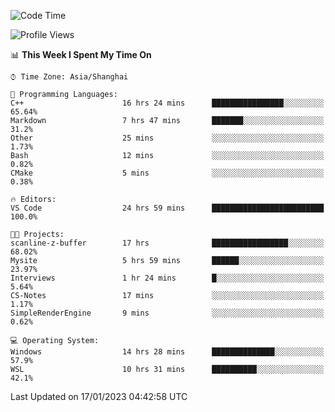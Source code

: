<!--START_SECTION:waka-->
![Code Time](http://img.shields.io/badge/Code%20Time-595%20hrs%2041%20mins-blue)

![Profile Views](http://img.shields.io/badge/Profile%20Views-1-blue)

📊 **This Week I Spent My Time On** 

```text
⌚︎ Time Zone: Asia/Shanghai

💬 Programming Languages: 
C++                      16 hrs 24 mins      ████████████████░░░░░░░░░   65.64% 
Markdown                 7 hrs 47 mins       ███████░░░░░░░░░░░░░░░░░░   31.2% 
Other                    25 mins             ░░░░░░░░░░░░░░░░░░░░░░░░░   1.73% 
Bash                     12 mins             ░░░░░░░░░░░░░░░░░░░░░░░░░   0.82% 
CMake                    5 mins              ░░░░░░░░░░░░░░░░░░░░░░░░░   0.38%

🔥 Editors: 
VS Code                  24 hrs 59 mins      █████████████████████████   100.0%

🐱‍💻 Projects: 
scanline-z-buffer        17 hrs              █████████████████░░░░░░░░   68.02% 
Mysite                   5 hrs 59 mins       ██████░░░░░░░░░░░░░░░░░░░   23.97% 
Interviews               1 hr 24 mins        █░░░░░░░░░░░░░░░░░░░░░░░░   5.64% 
CS-Notes                 17 mins             ░░░░░░░░░░░░░░░░░░░░░░░░░   1.17% 
SimpleRenderEngine       9 mins              ░░░░░░░░░░░░░░░░░░░░░░░░░   0.62%

💻 Operating System: 
Windows                  14 hrs 28 mins      ██████████████░░░░░░░░░░░   57.9% 
WSL                      10 hrs 31 mins      ██████████░░░░░░░░░░░░░░░   42.1%

```


 Last Updated on 17/01/2023 04:42:58 UTC
<!--END_SECTION:waka-->